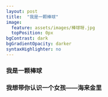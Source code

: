 ```yaml
---
layout: post
title:  "我是一颗棒球"
image:
  feature: assets/images/棒球呀.jpg
  topPosition: 0px
bgContrast: dark
bgGradientOpacity: darker
syntaxHighlighter: no
---
```

### 我是一颗棒球
  ### 我想带你认识一个女孩——海来金里

